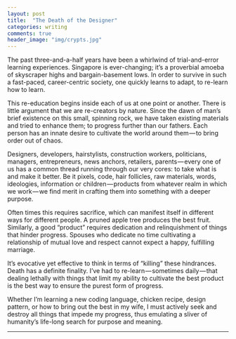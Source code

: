 ```yaml
---
layout: post
title:  "The Death of the Designer"
categories: writing
comments: true
header_image: "img/crypts.jpg"
---
```

The past three-and-a-half years have been a whirlwind of trial-and-error learning experiences. Singapore is ever-changing; it’s a proverbial amoeba of skyscraper highs and bargain-basement lows. In order to survive in such a fast-paced, career-centric society, one quickly learns to adapt, to re-learn how to learn.

This re-education begins inside each of us at one point or another. There is little argument that we are re-creators by nature. Since the dawn of man’s brief existence on this small, spinning rock, we have taken existing materials and tried to enhance them; to progress further than our fathers. Each person has an innate desire to cultivate the world around them — to bring order out of chaos.

Designers, developers, hairstylists, construction workers, politicians, managers, entrepreneurs, news anchors, retailers, parents — every one of us has a common thread running through our very cores: to take what is and make it better. Be it pixels, code, hair follicles, raw materials, words, ideologies, information or children — products from whatever realm in which we work — we find merit in crafting them into something with a deeper purpose.

Often times this requires sacrifice, which can manifest itself in different ways for different people. A pruned apple tree produces the best fruit. Similarly, a good “product” requires dedication and relinquishment of things that hinder progress. Spouses who dedicate no time cultivating a relationship of mutual love and respect cannot expect a happy, fulfilling marriage.

It’s evocative yet effective to think in terms of “killing” these hindrances. Death has a definite finality. I’ve had to re-learn — sometimes daily — that dealing lethally with things that limit my ability to cultivate the best product is the best way to ensure the purest form of progress.

Whether I’m learning a new coding language, chicken recipe, design pattern, or how to bring out the best in my wife, I must actively seek and destroy all things that impede my progress, thus emulating a sliver of humanity’s life-long search for purpose and meaning.

<hr>